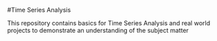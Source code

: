 #Time Series Analysis

This repository contains basics for Time Series Analysis and real world projects to demonstrate an understanding of the subject matter
